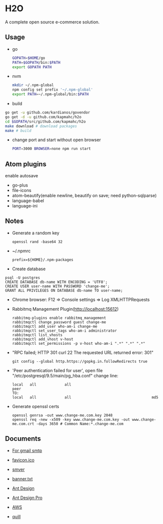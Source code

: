 # H2O

A complete open source e-commerce solution.

## Usage

- go

  ```bash
  GOPATH=$HOME/go
  PATH=$GOPATH/bin:$PATH
  export GOPATH PATH
  ```

- nvm

  ```bash
  mkdir ~/.npm-global
  npm config set prefix '~/.npm-global'
  export PATH=~/.npm-global/bin:$PATH
  ```

- build

```bash
go get -u github.com/kardianos/govendor
go get -d -u github.com/kapmahc/h2o
cd $GOPATH/src/github.com/kapmahc/h2o
make download # download packages
make # build
```

- change port and start without open browser

  ```bash
  PORT=3000 BROWSER=none npm run start
  ```

## Atom plugins

enable autosave

- go-plus
- file-icons
- atom-beautify(enable newline, beautify on save; need python-sqlparse)
- language-babel
- language-ini

## Notes

- Generate a random key

  ```
  openssl rand -base64 32
  ```

- ~/.npmrc

  ```
  prefix=${HOME}/.npm-packages
  ```

- Create database

```
psql -U postgres
CREATE DATABASE db-name WITH ENCODING = 'UTF8';
CREATE USER user-name WITH PASSWORD 'change-me';
GRANT ALL PRIVILEGES ON DATABASE db-name TO user-name;
```

- Chrome browser: F12 => Console settings => Log XMLHTTPRequests

- Rabbitmq Management Plugin(<http://localhost:15612>)

  ```
  rabbitmq-plugins enable rabbitmq_management
  rabbitmqctl change_password guest change-me
  rabbitmqctl add_user who-am-i change-me
  rabbitmqctl set_user_tags who-am-i administrator
  rabbitmqctl list_vhosts
  rabbitmqctl add_vhost v-host
  rabbitmqctl set_permissions -p v-host who-am-i ".*" ".*" ".*"
  ```

- "RPC failed; HTTP 301 curl 22 The requested URL returned error: 301"

  ```
  git config --global http.https://gopkg.in.followRedirects true
  ```

- 'Peer authentication failed for user', open file "/etc/postgresql/9.5/main/pg_hba.conf" change line:

  ```
  local   all             all                                     peer  
  TO:
  local   all             all                                     md5
  ```

- Generate openssl certs

  ```
  openssl genrsa -out www.change-me.com.key 2048
  openssl req -new -x509 -key www.change-me.com.key -out www.change-me.com.crt -days 3650 # Common Name:*.change-me.com
  ```

## Documents

- [For gmail smtp](http://stackoverflow.com/questions/20337040/gmail-smtp-debug-error-please-log-in-via-your-web-browser)

- [favicon.ico](http://icoconvert.com/)

- [smver](http://semver.org/)

- [banner.txt](http://patorjk.com/software/taag/)

- [Ant Design](https://ant.design/docs/react/introduce)

- [Ant Design Pro](https://pro.ant.design/docs/getting-started)

- [AWS](http://docs.aws.amazon.com/general/latest/gr/rande.html)

- [quill](https://quilljs.com/)
